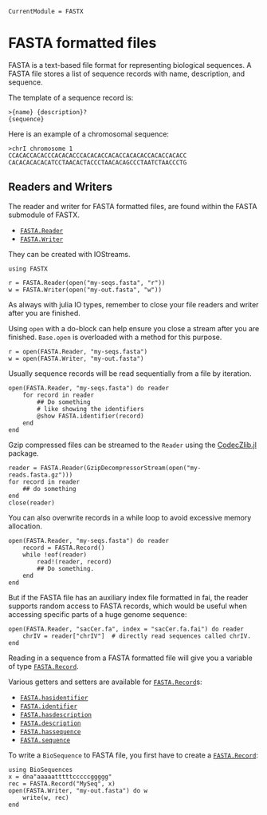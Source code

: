 ```@meta
CurrentModule = FASTX
```

# FASTA formatted files

FASTA is a text-based file format for representing biological sequences.
A FASTA file stores a list of sequence records with name, description, and
sequence.

The template of a sequence record is:

```
>{name} {description}?
{sequence}
```

Here is an example of a chromosomal sequence:

```
>chrI chromosome 1
CCACACCACACCCACACACCCACACACCACACCACACACCACACCACACC
CACACACACACATCCTAACACTACCCTAACACAGCCCTAATCTAACCCTG
```

## Readers and Writers
The reader and writer for FASTA formatted files, are found within the
FASTA submodule of FASTX.

- [`FASTA.Reader`](@ref)
- [`FASTA.Writer`](@ref)

They can be created with IOStreams.

```jlcon
using FASTX

r = FASTA.Reader(open("my-seqs.fasta", "r"))
w = FASTA.Writer(open("my-out.fasta", "w"))
```

As always with julia IO types, remember to close your file readers and writer
after you are finished.

Using `open` with a do-block can help ensure you close a stream after you are
finished. `Base.open` is overloaded with a method for this purpose.

```jlcon
r = open(FASTA.Reader, "my-seqs.fasta")
w = open(FASTA.Writer, "my-out.fasta")
```

Usually sequence records will be read sequentially from a file by iteration.

```jlcon
open(FASTA.Reader, "my-seqs.fasta") do reader
    for record in reader
        ## Do something
        # like showing the identifiers
        @show FASTA.identifier(record)
    end
end
```

Gzip compressed files can be streamed to the `Reader`
using the [CodecZlib.jl](https://github.com/JuliaIO/CodecZlib.jl) package.

```jlcon
reader = FASTA.Reader(GzipDecompressorStream(open("my-reads.fasta.gz")))
for record in reader
    ## do something
end
close(reader)
```

You can also overwrite records in a while loop to avoid excessive memory allocation.

```jlcon
open(FASTA.Reader, "my-seqs.fasta") do reader
    record = FASTA.Record()
    while !eof(reader)
        read!(reader, record)
        ## Do something.
    end
end
```

But if the FASTA file has an auxiliary index file formatted in fai, the reader
supports random access to FASTA records, which would be useful when accessing
specific parts of a huge genome sequence:

```jlcon
open(FASTA.Reader, "sacCer.fa", index = "sacCer.fa.fai") do reader
    chrIV = reader["chrIV"]  # directly read sequences called chrIV.
end
```

Reading in a sequence from a FASTA formatted file will give you a variable of
type [`FASTA.Record`](@ref).

Various getters and setters are available for [`FASTA.Record`](@ref)s:

- [`FASTA.hasidentifier`](@ref)
- [`FASTA.identifier`](@ref)
- [`FASTA.hasdescription`](@ref)
- [`FASTA.description`](@ref)
- [`FASTA.hassequence`](@ref)
- [`FASTA.sequence`](@ref)

To write a `BioSequence` to FASTA file, you first have to create a [`FASTA.Record`](@ref):

```jlcon
using BioSequences
x = dna"aaaaatttttcccccggggg"
rec = FASTA.Record("MySeq", x)
open(FASTA.Writer, "my-out.fasta") do w
    write(w, rec)
end
```
